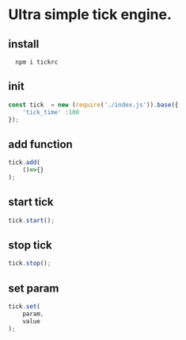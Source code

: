 # Ultra simple tick engine.


## install

```bashrc
  npm i tickrc

```

## init

```javascript
const tick  = new (require('./index.js')).base({
    'tick_time' :100
});

```

## add function

```javascript
tick.add(
    ()=>{}
);
```

## start tick

```javascript
tick.start();
```


## stop tick

```javascript
tick.stop();
```


## set param
```javascript
tick.set(
    param,
    value
);
```

